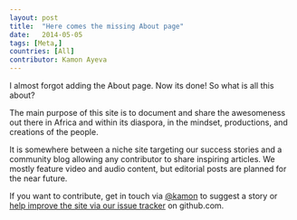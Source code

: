 ```yaml
---
layout: post
title:  "Here comes the missing About page"
date:   2014-05-05
tags: [Meta,]
countries: [All]
contributor: Kamon Ayeva
---
```


I almost forgot adding the About page. Now its done! So what is all this about?


The main purpose of this site is to document and share the awesomeness out there in Africa and within its diaspora,
in the mindset, productions, and creations of the people.

It is somewhere between a niche site targeting our success stories and a community blog allowing 
any contributor to share inspiring articles. We mostly feature video and audio content, but editorial posts 
are planned for the near future.

If you want to contribute, get in touch via [@kamon](https://twitter.com/kamon) to suggest a story or 
[help improve the site via our issue tracker](https://github.com/gotafricainspired/gotafricainspired.github.io/issues) on github.com.
